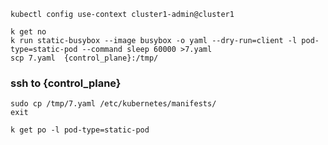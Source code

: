 ```
kubectl config use-context cluster1-admin@cluster1

```
````
k get no
k run static-busybox --image busybox -o yaml --dry-run=client -l pod-type=static-pod --command sleep 60000 >7.yaml
scp 7.yaml  {control_plane}:/tmp/
````
### ssh to {control_plane}

```
sudo cp /tmp/7.yaml /etc/kubernetes/manifests/
exit

k get po -l pod-type=static-pod
```
